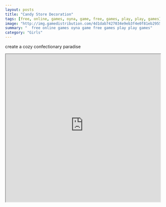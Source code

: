```yaml
---
layout: posts
title: "Candy Store Decoration"
tags: [free, online, games, oyna, game, free, games, play, play, games]
image: "http://img.gamedistribution.com/4d1dab7427034e9eb3f4e0f81eb2955f.jpg"
summary: "  free online games oyna game free games play play games"
category: "Girls"
---
```


create a cozy confectionary paradise

<iframe width="100%" height="480px;" src="http://flash.gamedistribution.com?game=4d1dab7427034e9eb3f4e0f81eb2955f"></iframe>